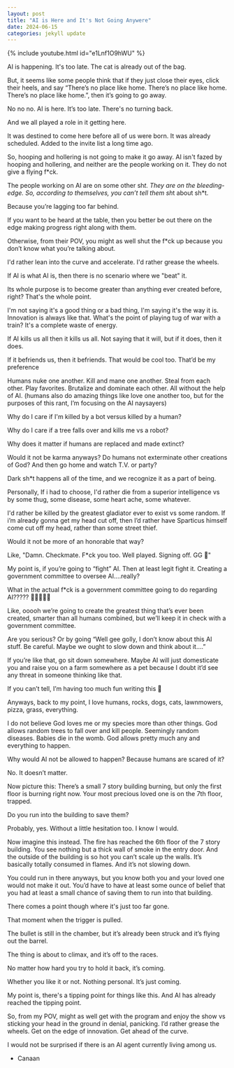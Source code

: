```yaml
---
layout: post
title: "AI is Here and It's Not Going Anywere"
date: 2024-06-15
categories: jekyll update
---
```

{% include youtube.html id="e1Lnf1O9hWU" %}

AI is happening. It's too late. The cat is already out of the bag. 

But, it seems like some people think that if they just close their eyes, click their heels, and say “There’s no place like home. There’s no place like home. There’s no place like home.”, then it’s going to go away. 

No no no. AI is here. It’s too late. There's no turning back. 

And we all played a role in it getting here.

It was destined to come here before all of us were born. It was already scheduled. Added to the invite list a long time ago. 

So, hooping and hollering is not going to make it go away. AI isn't fazed by hooping and hollering, and neither are the people working on it. They do not give a flying f*ck. 

The people working on AI are on some other sh*t. They are on the bleeding-edge. So, according to themselves, you can’t tell them sh*t about sh*t. 

Because you’re lagging too far behind. 

If you want to be heard at the table, then you better be out there on the edge making progress right along with them. 

Otherwise, from their POV, you might as well shut the f*ck up because you don’t know what you’re talking about. 

I'd rather lean into the curve and accelerate. I'd rather grease the wheels. 

If AI is what AI is, then there is no scenario where we "beat" it. 

Its whole purpose is to become greater than anything ever created before, right? That's the whole point. 

I'm not saying it's a good thing or a bad thing, I'm saying it's the way it is. Innovation is always like that. What's the point of playing tug of war with a train? It's a complete waste of energy. 

If AI kills us all then it kills us all. Not saying that it will, but if it does, then it does. 

If it befriends us, then it befriends. That would be cool too. That’d be my preference

Humans nuke one another. Kill and mane one another. Steal from each other. Play favorites. Brutalize and dominate each other. All without the help of AI. (humans also do amazing things like love one another too, but for the purposes of this rant, I’m focusing on the AI naysayers) 

Why do I care if I'm killed by a bot versus killed by a human? 

Why do I care if a tree falls over and kills me vs a robot? 

Why does it matter if humans are replaced and made extinct? 

Would it not be karma anyways? Do humans not exterminate other creations of God? And then go home and watch T.V. or party? 

Dark sh*t happens all of the time, and we recognize it as a part of being. 

Personally, If i had to choose, I'd rather die from a superior intelligence vs by some thug, some disease, some heart ache, some whatever. 

I'd rather be killed by the greatest gladiator ever to exist vs some random. If i’m already gonna get my head cut off, then I’d rather have Sparticus himself come cut off my head, rather than some street thief. 

Would it not be more of an honorable that way? 

Like, "Damn. Checkmate. F*ck you too. Well played. Signing off. GG 🫡"

My point is, if you’re going to “fight” AI. Then at least legit fight it. Creating a government committee to oversee AI….really? 

What in the actual f*ck is a government committee going to do regarding AI????? 🤣🤣🤣🤣🤣

Like, ooooh we’re going to create the greatest thing that’s ever been created, smarter than all humans combined, but we’ll keep it in check with a government committee. 

Are you serious?  Or by going “Well gee golly, I don’t know about this AI stuff. Be careful. Maybe we ought to slow down and think about it….” 

If you’re like that, go sit down somewhere. Maybe AI will just domesticate you and raise you on a farm somewhere as a pet because I doubt it’d see any threat in someone thinking like that. 

If you can’t tell, I’m having too much fun writing this 🤣

Anyways, back to my point, I love humans, rocks, dogs, cats, lawnmowers, pizza, grass, everything. 

I do not believe God loves me or my species more than other things. God allows random trees to fall over and kill people. Seemingly random diseases. Babies die in the womb. God allows pretty much any and everything to happen. 

Why would AI not be allowed to happen? Because humans are scared of it? 

No. It doesn’t matter. 

Now picture this: There’s a small 7 story building burning, but only the first floor is burning right now. Your most precious loved one is on the 7th floor, trapped. 

Do you run into the building to save them? 

Probably, yes. Without a little hesitation too. I know I would. 

Now imagine this instead. The fire has reached the 6th floor of the 7 story building. You see nothing but a thick wall of smoke in the entry door. And the outside of the building is so hot you can’t scale up the walls. It’s basically totally consumed in flames. And it’s not slowing down. 

You could run in there anyways, but you know both you and your loved one would not make it out. You’d have to have at least some ounce of belief that you had at least a small chance of saving them to run into that building. 

There comes a point though where it's just too far gone. 

That moment when the trigger is pulled. 

The bullet is still in the chamber, but it’s already been struck and it’s flying out the barrel. 

The thing is about to climax, and it’s off to the races. 

No matter how hard you try to hold it back, it’s coming. 

Whether you like it or not. Nothing personal. It’s just coming. 

My point is, there's a tipping point for things like this. And AI has already reached the tipping point. 

So, from my POV, might as well get with the program and enjoy the show vs sticking your head in the ground in denial, panicking. I’d rather grease the wheels. Get on the edge of innovation. Get ahead of the curve. 

I would not be surprised if there is an AI agent currently living among us. 

- Canaan 
